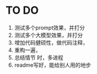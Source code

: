 # TO DO
1. 测试多个prompt效果，并打分
2. 测试多个大模型效果，并打分
3. 增加代码健硕性，做代码注释，
4. 重构一遍，
4. 总结情节 时，多进程
7. readme写好，能给别人用的地步
